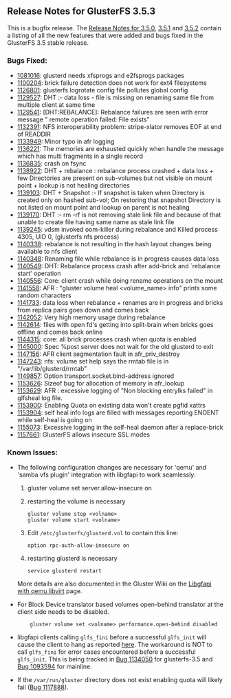 ## Release Notes for GlusterFS 3.5.3

This is a bugfix release. The [Release Notes for 3.5.0](./3.5.0.md),
[3.5.1](./3.5.1.md) and [3.5.2](./3.5.2.md) contain a listing of all the new
features that were added and bugs fixed in the GlusterFS 3.5 stable release.

### Bugs Fixed:

- [1081016](https://bugzilla.redhat.com/1081016): glusterd needs xfsprogs and e2fsprogs packages
- [1100204](https://bugzilla.redhat.com/1100204): brick failure detection does not work for ext4 filesystems
- [1126801](https://bugzilla.redhat.com/1126801): glusterfs logrotate config file pollutes global config
- [1129527](https://bugzilla.redhat.com/1129527): DHT :- data loss - file is missing on renaming same file from multiple client at same time
- [1129541](https://bugzilla.redhat.com/1129541): [DHT:REBALANCE]: Rebalance failures are seen with error message  " remote operation failed: File exists"
- [1132391](https://bugzilla.redhat.com/1132391): NFS interoperability problem: stripe-xlator removes EOF at end of READDIR
- [1133949](https://bugzilla.redhat.com/1133949): Minor typo in afr logging
- [1136221](https://bugzilla.redhat.com/1136221): The memories are exhausted quickly when handle the message which has multi fragments in a single record
- [1136835](https://bugzilla.redhat.com/1136835): crash on fsync
- [1138922](https://bugzilla.redhat.com/1138922): DHT + rebalance : rebalance process crashed + data loss + few Directories are present on sub-volumes but not visible on mount point + lookup is not healing directories
- [1139103](https://bugzilla.redhat.com/1139103): DHT + Snapshot :- If snapshot is taken when Directory is created only on hashed sub-vol; On restoring that snapshot Directory is not listed on mount point and lookup on parent is not healing
- [1139170](https://bugzilla.redhat.com/1139170): DHT :- rm -rf is not removing stale link file and because of that unable to create file having same name as stale link file
- [1139245](https://bugzilla.redhat.com/1139245): vdsm invoked oom-killer during rebalance and Killed process 4305, UID 0, (glusterfs nfs process)
- [1140338](https://bugzilla.redhat.com/1140338): rebalance is not resulting in the hash layout changes being available to nfs client
- [1140348](https://bugzilla.redhat.com/1140348): Renaming file while rebalance is in progress causes data loss
- [1140549](https://bugzilla.redhat.com/1140549): DHT: Rebalance process crash after add-brick and `rebalance start' operation
- [1140556](https://bugzilla.redhat.com/1140556): Core: client crash while doing rename operations on the mount
- [1141558](https://bugzilla.redhat.com/1141558): AFR : "gluster volume heal <volume_name> info" prints some random characters
- [1141733](https://bugzilla.redhat.com/1141733): data loss when rebalance + renames are in progress and bricks from replica pairs goes down and comes back
- [1142052](https://bugzilla.redhat.com/1142052): Very high memory usage during rebalance
- [1142614](https://bugzilla.redhat.com/1142614): files with open fd's getting into split-brain when bricks goes offline and comes back online
- [1144315](https://bugzilla.redhat.com/1144315): core: all brick processes crash when quota is enabled
- [1145000](https://bugzilla.redhat.com/1145000): Spec %post server does not wait for the old glusterd to exit
- [1147156](https://bugzilla.redhat.com/1147156): AFR client segmentation fault in afr_priv_destroy
- [1147243](https://bugzilla.redhat.com/1147243): nfs: volume set help says the rmtab file is in "/var/lib/glusterd/rmtab"
- [1149857](https://bugzilla.redhat.com/1149857): Option transport.socket.bind-address ignored
- [1153626](https://bugzilla.redhat.com/1153626): Sizeof bug for allocation of memory in afr_lookup
- [1153629](https://bugzilla.redhat.com/1153629): AFR : excessive logging of "Non blocking entrylks failed" in glfsheal log file.
- [1153900](https://bugzilla.redhat.com/1153900): Enabling Quota on existing data won't create pgfid xattrs
- [1153904](https://bugzilla.redhat.com/1153904): self heal info logs are filled with messages reporting ENOENT while self-heal is going on
- [1155073](https://bugzilla.redhat.com/1155073): Excessive logging in the self-heal daemon after a replace-brick
- [1157661](https://bugzilla.redhat.com/1157661): GlusterFS allows insecure SSL modes

### Known Issues:

- The following configuration changes are necessary for 'qemu' and 'samba vfs
  plugin' integration with libgfapi to work seamlessly:

   1. gluster volume set <volname> server.allow-insecure on
   2. restarting the volume is necessary

       ~~~
       gluster volume stop <volname>
       gluster volume start <volname>
       ~~~

   3. Edit `/etc/glusterfs/glusterd.vol` to contain this line:

       ~~~
       option rpc-auth-allow-insecure on
       ~~~

   4. restarting glusterd is necessary

       ~~~
       service glusterd restart
       ~~~

   More details are also documented in the Gluster Wiki on the [Libgfapi with qemu libvirt](https://github.com/gluster/glusterfs-specs/blob/master/done/GlusterFS%203.5/libgfapi%20with%20qemu%20libvirt.md) page.

- For Block Device translator based volumes open-behind translator at the
  client side needs to be disabled.

          gluster volume set <volname> performance.open-behind disabled

- libgfapi clients calling `glfs_fini` before a successful `glfs_init` will cause the client to
  hang as reported [here](http://lists.gnu.org/archive/html/gluster-devel/2014-04/msg00179.html).
  The workaround is NOT to call `glfs_fini` for error cases encountered before a successful
  `glfs_init`. This is being tracked in [Bug 1134050](https://bugzilla.redhat.com/1134050) for
  glusterfs-3.5 and [Bug 1093594](https://bugzilla.redhat.com/1093594) for mainline.

- If the `/var/run/gluster` directory does not exist enabling quota will likely
  fail ([Bug 1117888](https://bugzilla.redhat.com/show_bug.cgi?id=1117888)).
